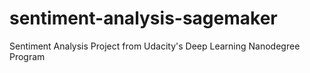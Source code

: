 # sentiment-analysis-sagemaker
Sentiment Analysis Project from Udacity's Deep Learning Nanodegree Program
